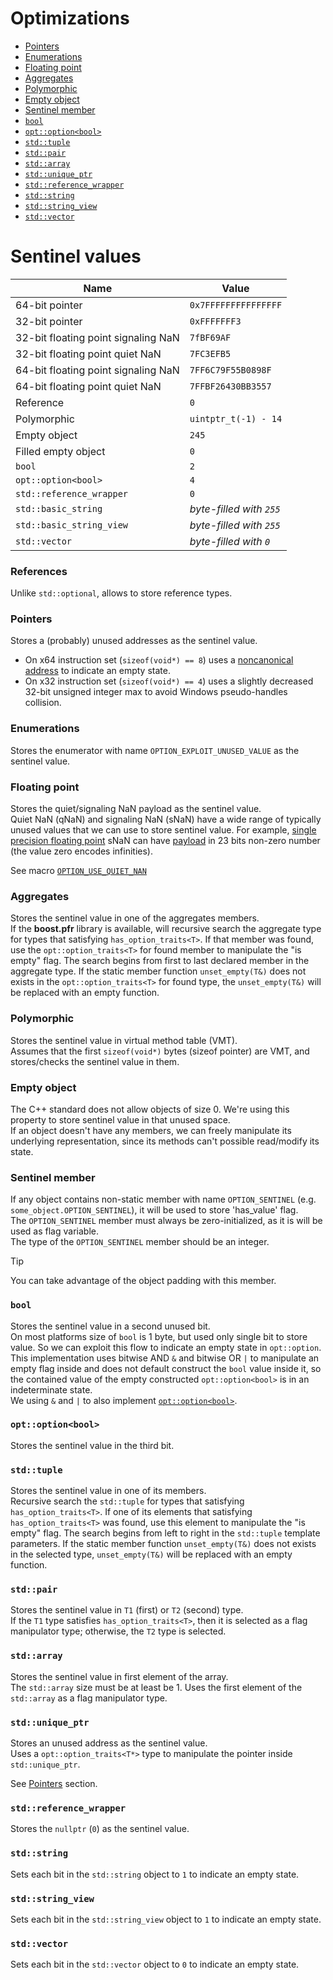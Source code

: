 
# Optimizations

- [Pointers](#pointers)
- [Enumerations](#enumerations)
- [Floating point](#floating-point)
- [Aggregates](#aggregates)
- [Polymorphic](#polymorphic)
- [Empty object](#empty-object)
- [Sentinel member](#sentinel-member)
- [`bool`](#bool)
- [`opt::option<bool>`](#optoptionbool)
- [`std::tuple`](#stdtuple)
- [`std::pair`](#stdpair)
- [`std::array`](#stdarray)
- [`std::unique_ptr`](#stdunique_ptr)
- [`std::reference_wrapper`](#stdreference_wrapper)
- [`std::string`](#stdstring)
- [`std::string_view`](#stdstring_view)
- [`std::vector`](#stdvector)

# Sentinel values
| Name | Value |
|------|-------|
| 64-bit pointer | `0x7FFFFFFFFFFFFFFF` |
| 32-bit pointer | `0xFFFFFFF3` |
| 32-bit floating point signaling NaN | `7fBF69AF` |
| 32-bit floating point quiet NaN | `7FC3EFB5` |
| 64-bit floating point signaling NaN | `7FF6C79F55B0898F` | 
| 64-bit floating point quiet NaN | `7FFBF26430BB3557` |
| Reference | `0` |
| Polymorphic | `uintptr_t(-1) - 14` |
| Empty object | `245` |
| Filled empty object | `0` |
| `bool` | `2` |
| `opt::option<bool>` | `4` |
| `std::reference_wrapper` | `0` |
| `std::basic_string` | *byte-filled with `255`* | 
| `std::basic_string_view` | *byte-filled with `255`* |
| `std::vector` | *byte-filled with `0`* |

### References
Unlike `std::optional`, allows to store reference types.

### Pointers
Stores a (probably) unused addresses as the sentinel value.
- On x64 instruction set (`sizeof(void*) == 8`) uses a [noncanonical address][] to indicate an empty state.
- On x32 instruction set (`sizeof(void*) == 4`) uses a slightly decreased 32-bit unsigned integer max to avoid Windows pseudo-handles collision.

[noncanonical address]: https://read.seas.harvard.edu/cs161/2023/doc/memory-layout/

### Enumerations
Stores the enumerator with name `OPTION_EXPLOIT_UNUSED_VALUE` as the sentinel value.

### Floating point
Stores the quiet/signaling NaN payload as the sentinel value. \
Quiet NaN (qNaN) and signaling NaN (sNaN) have a wide range of typically unused values that we can use to store sentinel value. For example, [single precision floating point][] sNaN can have [payload][NaN floating point] in 23 bits non-zero number (the value zero encodes infinities).

See macro [`OPTION_USE_QUIET_NAN`](macros.md#option_use_quiet_nan)

[Single precision floating point]: https://en.wikipedia.org/wiki/Single-precision_floating-point_format
[NaN floating point]: https://en.wikipedia.org/wiki/NaN#Floating_point

### Aggregates
Stores the sentinel value in one of the aggregates members. \
If the **boost.pfr** library is available, will recursive search the aggregate type for types that satisfying `has_option_traits<T>`. If that member was found, use the `opt::option_traits<T>` for found member to manipulate the "is empty" flag. The search begins from first to last declared member in the aggregate type. If the static member function `unset_empty(T&)` does not exists in the `opt::option_traits<T>` for found type, the `unset_empty(T&)` will be replaced with an empty function.

### Polymorphic
Stores the sentinel value in virtual method table (VMT). \
Assumes that the first `sizeof(void*)` bytes (sizeof pointer) are VMT, and stores/checks the sentinel value in them.

### Empty object
The C++ standard does not allow objects of size 0.
We're using this property to store sentinel value in that unused space. \
If an object doesn't have any members, we can freely manipulate its underlying representation, since its methods can't possible read/modify its state.

### Sentinel member
If any object contains non-static member with name `OPTION_SENTINEL` (e.g. `some_object.OPTION_SENTINEL`), it will be used to store 'has_value' flag. \
The `OPTION_SENTINEL` member must always be zero-initialized, as it is will be used as flag variable. \
The type of the `OPTION_SENTINEL` member should be an integer.
> [!TIP]
> You can take advantage of the object padding with this member.

### `bool`
Stores the sentinel value in a second unused bit. \
On most platforms size of `bool` is 1 byte, but used only single bit to store value. So we can exploit this flow to indicate an empty state in `opt::option`. This implementation uses bitwise AND `&` and bitwise OR `|` to manipulate an empty flag inside and does not default construct the `bool` value inside it, so the contained value of the empty constructed `opt::option<bool>` is in an indeterminate state. \
We using `&` and `|` to also implement [`opt::option<bool>`](#optoptionbool).

### `opt::option<bool>`
Stores the sentinel value in the third bit.

### `std::tuple`
Stores the sentinel value in one of its members. \
Recursive search the `std::tuple` for types that satisfying `has_option_traits<T>`. If one of its elements that satisfying `has_option_traits<T>` was found, use this element to manipulate the "is empty" flag. The search begins from left to right in the `std::tuple` template parameters. If the static member function `unset_empty(T&)` does not exists in the selected type, `unset_empty(T&)` will be replaced with an empty function.

### `std::pair`
Stores the sentinel value in `T1` (first) or `T2` (second) type. \
If the `T1` type satisfies `has_option_traits<T>`, then it is selected as a flag manipulator type; otherwise, the `T2` type is selected.

### `std::array`
Stores the sentinel value in first element of the array. \
The `std::array` size must be at least be 1. Uses the first element of the `std::array` as a flag manipulator type.

### `std::unique_ptr`
Stores an unused address as the sentinel value. \
Uses a `opt::option_traits<T*>` type to manipulate the pointer inside `std::unique_ptr`.

See [Pointers](#pointers) section.

### `std::reference_wrapper`
Stores the `nullptr` (`0`) as the sentinel value.

### `std::string`
Sets each bit in the `std::string` object to `1` to indicate an empty state.

### `std::string_view`
Sets each bit in the `std::string_view` object to `1` to indicate an empty state.

### `std::vector`
Sets each bit in the `std::vector` object to `0` to indicate an empty state.
